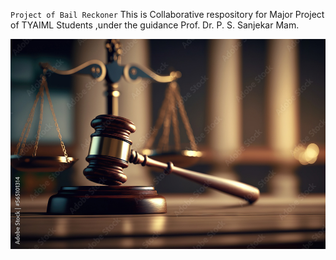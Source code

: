 `Project of Bail Reckoner`
This is Collaborative respository for Major Project of TYAIML Students ,under the guidance Prof. Dr. P. S. Sanjekar Mam.


![image alt](https://github.com/DhanashriPatil11/Major-Project/blob/main/judicial.jpg?raw=true)
